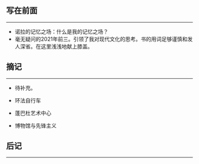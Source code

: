 ## 写在前面
----


- 诺拉的记忆之场：什么是我的记忆之场？
- 毫无疑问的2021年前三。引领了我对现代文化的思考。书的用词足够谨慎和发人深省。在这里浅浅地献上膝盖。

## 摘记
----

- 待补充。


- 环法自行车
- 蓬巴杜艺术中心
- 博物馆与先锋主义

## 后记
----


